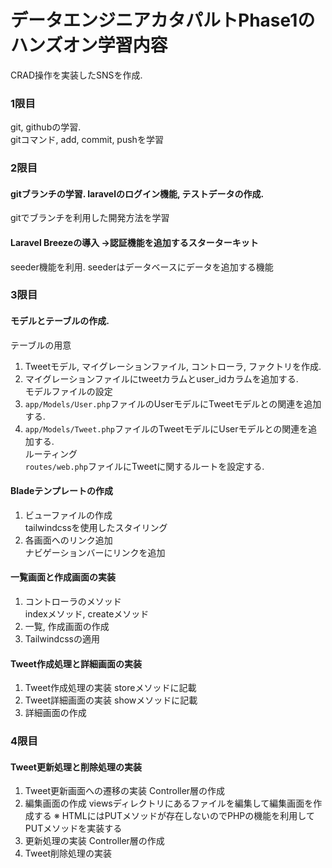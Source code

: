 <!-- readme.md -->

# データエンジニアカタパルトPhase1のハンズオン学習内容
CRAD操作を実装したSNSを作成.

### 1限目
git, githubの学習.  
gitコマンド, add, commit, pushを学習  

### 2限目
#### gitブランチの学習. laravelのログイン機能, テストデータの作成.  
gitでブランチを利用した開発方法を学習  
#### Laravel Breezeの導入 →認証機能を追加するスターターキット  
seeder機能を利用. seederはデータベースにデータを追加する機能  

### 3限目
#### モデルとテーブルの作成.  
テーブルの用意  
1. Tweetモデル, マイグレーションファイル, コントローラ, ファクトリを作成.  
2. マイグレーションファイルにtweetカラムとuser_idカラムを追加する.  
モデルファイルの設定
1. `app/Models/User.php`ファイルのUserモデルにTweetモデルとの関連を追加する.  
2. `app/Models/Tweet.php`ファイルのTweetモデルにUserモデルとの関連を追加する.  
ルーティング  
`routes/web.php`ファイルにTweetに関するルートを設定する.  

#### Bladeテンプレートの作成
1. ビューファイルの作成  
   tailwindcssを使用したスタイリング
2. 各画面へのリンク追加  
   ナビゲーションバーにリンクを追加

#### 一覧画面と作成画面の実装
1. コントローラのメソッド  
   indexメソッド, createメソッド
2. 一覧, 作成画面の作成  
3. Tailwindcssの適用

#### Tweet作成処理と詳細画面の実装
1. Tweet作成処理の実装
   storeメソッドに記載
2. Tweet詳細画面の実装
   showメソッドに記載
3. 詳細画面の作成

### 4限目
#### Tweet更新処理と削除処理の実装
1. Tweet更新画面への遷移の実装
   Controller層の作成
2. 編集画面の作成
   viewsディレクトリにあるファイルを編集して編集画面を作成する
   ※ HTMLにはPUTメソッドが存在しないのでPHPの機能を利用してPUTメソッドを実装する
3. 更新処理の実装
   Controller層の作成
4. Tweet削除処理の実装
   

